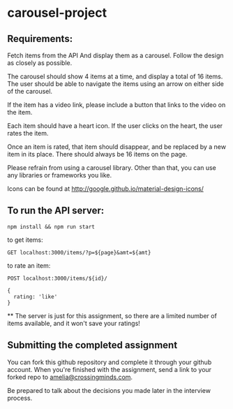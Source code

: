 # carousel-project

## Requirements:

Fetch items from the API And display them as a carousel. Follow the
design as closely as possible.

The carousel should show 4 items at a time, and display a total of 16
items. The user should be able to navigate the items using an arrow on
either side of the carousel.

If the item has a video link, please include a button that links to the
video on the item.

Each item should have a heart icon. If the user clicks on the heart, the user
rates the item.

Once an item is rated, that item should disappear, and be replaced by a new
item in its place. There should always be 16 items on the page.

Please refrain from using a carousel library. Other than that, you can
use any libraries or frameworks you like.

Icons can be found at http://google.github.io/material-design-icons/


## To run the API server:

`npm install && npm run start`

to get items:

`GET localhost:3000/items/?p=${page}&amt=${amt}`

to rate an item:

`POST localhost:3000/items/${id}/`

```
{
  rating: 'like'
}
```

** The server is just for this assignment, so there are a limited number of
items available, and it won't save your ratings!


## Submitting the completed assignment

You can fork this github repository and complete it through your github
account. When you're finished with the assignment, send a link to your
forked repo to amelia@crossingminds.com.

Be prepared to talk about the decisions you made later in the interview
process.
